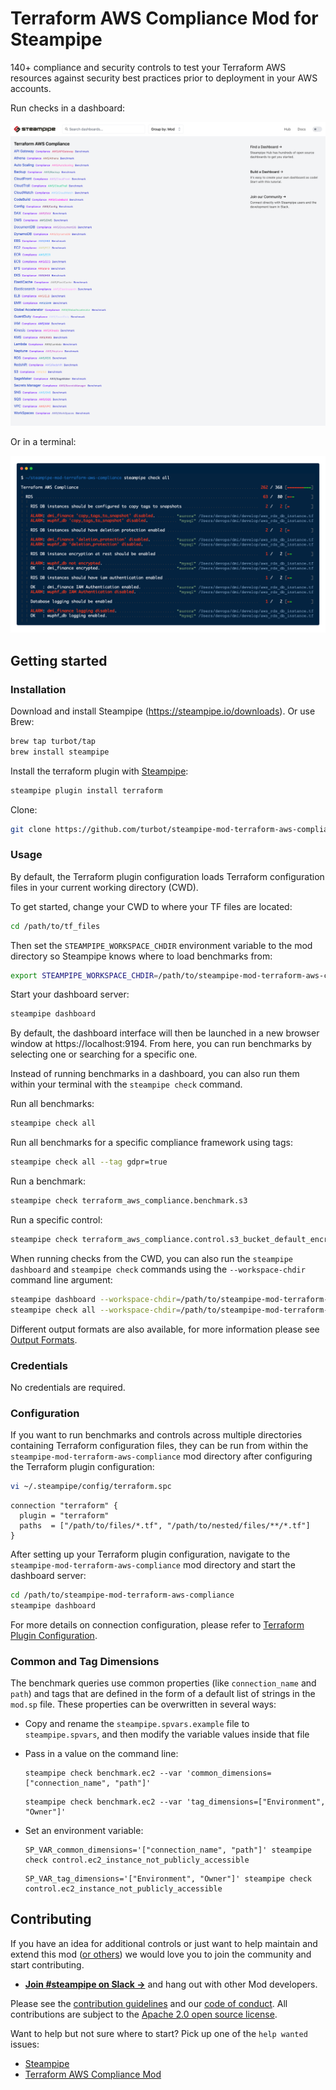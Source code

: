 # Terraform AWS Compliance Mod for Steampipe

140+ compliance and security controls to test your Terraform AWS resources against security best practices prior to deployment in your AWS accounts.

Run checks in a dashboard:

![image](https://raw.githubusercontent.com/turbot/steampipe-mod-terraform-aws-compliance/main/docs/terraform_aws_compliance_dashboard.png)

Or in a terminal:

![image](https://raw.githubusercontent.com/turbot/steampipe-mod-terraform-aws-compliance/main/docs/terraform_aws_compliance_console_output.png)

## Getting started

### Installation

Download and install Steampipe (https://steampipe.io/downloads). Or use Brew:

```sh
brew tap turbot/tap
brew install steampipe
```

Install the terraform plugin with [Steampipe](https://steampipe.io):

```sh
steampipe plugin install terraform
```

Clone:

```sh
git clone https://github.com/turbot/steampipe-mod-terraform-aws-compliance.git
```

### Usage

By default, the Terraform plugin configuration loads Terraform configuration
files in your current working directory (CWD).

To get started, change your CWD to where your TF files are located:

```sh
cd /path/to/tf_files
```

Then set the `STEAMPIPE_WORKSPACE_CHDIR` environment variable to the mod directory so Steampipe knows where to load benchmarks from:

```sh
export STEAMPIPE_WORKSPACE_CHDIR=/path/to/steampipe-mod-terraform-aws-compliance
```

Start your dashboard server:

```sh
steampipe dashboard
```

By default, the dashboard interface will then be launched in a new browser
window at https://localhost:9194. From here, you can run benchmarks by
selecting one or searching for a specific one.

Instead of running benchmarks in a dashboard, you can also run them within your
terminal with the `steampipe check` command.

Run all benchmarks:

```sh
steampipe check all
```

Run all benchmarks for a specific compliance framework using tags:

```sh
steampipe check all --tag gdpr=true
```

Run a benchmark:

```sh
steampipe check terraform_aws_compliance.benchmark.s3
```

Run a specific control:

```sh
steampipe check terraform_aws_compliance.control.s3_bucket_default_encryption_enabled
```

When running checks from the CWD, you can also run the `steampipe dashboard` and `steampipe check` commands using the `--workspace-chdir` command line argument:

```sh
steampipe dashboard --workspace-chdir=/path/to/steampipe-mod-terraform-aws-compliance
steampipe check all --workspace-chdir=/path/to/steampipe-mod-terraform-aws-compliance
```

Different output formats are also available, for more information please see
[Output Formats](https://steampipe.io/docs/reference/cli/check#output-formats).

### Credentials

No credentials are required.

### Configuration

If you want to run benchmarks and controls across multiple directories
containing Terraform configuration files, they can be run from within the
`steampipe-mod-terraform-aws-compliance` mod directory after configuring the
Terraform plugin configuration:

```sh
vi ~/.steampipe/config/terraform.spc
```

```hcl
connection "terraform" {
  plugin = "terraform"
  paths  = ["/path/to/files/*.tf", "/path/to/nested/files/**/*.tf"]
}
```

After setting up your Terraform plugin configuration, navigate to the `steampipe-mod-terraform-aws-compliance` mod directory and start the dashboard server:

```sh
cd /path/to/steampipe-mod-terraform-aws-compliance
steampipe dashboard
```

For more details on connection configuration, please refer to [Terraform Plugin Configuration](https://hub.steampipe.io/plugins/turbot/terraform#configuration).

### Common and Tag Dimensions

The benchmark queries use common properties (like `connection_name` and `path`) and tags that are defined in the form of a default list of strings in the `mod.sp` file. These properties can be overwritten in several ways:

- Copy and rename the `steampipe.spvars.example` file to `steampipe.spvars`, and then modify the variable values inside that file
- Pass in a value on the command line:

  ```shell
  steampipe check benchmark.ec2 --var 'common_dimensions=["connection_name", "path"]'
  ```

  ```shell
  steampipe check benchmark.ec2 --var 'tag_dimensions=["Environment", "Owner"]'
  ```

- Set an environment variable:

  ```shell
  SP_VAR_common_dimensions='["connection_name", "path"]' steampipe check control.ec2_instance_not_publicly_accessible
  ```

  ```shell
  SP_VAR_tag_dimensions='["Environment", "Owner"]' steampipe check control.ec2_instance_not_publicly_accessible
  ```

## Contributing

If you have an idea for additional controls or just want to help maintain and extend this mod ([or others](https://github.com/topics/steampipe-mod)) we would love you to join the community and start contributing.

- **[Join #steampipe on Slack →](https://turbot.com/community/join)** and hang out with other Mod developers.

Please see the [contribution guidelines](https://github.com/turbot/steampipe/blob/main/CONTRIBUTING.md) and our [code of conduct](https://github.com/turbot/steampipe/blob/main/CODE_OF_CONDUCT.md). All contributions are subject to the [Apache 2.0 open source license](https://github.com/turbot/steampipe-mod-terraform-aws-compliance/blob/main/LICENSE).

Want to help but not sure where to start? Pick up one of the `help wanted` issues:

- [Steampipe](https://github.com/turbot/steampipe/labels/help%20wanted)
- [Terraform AWS Compliance Mod](https://github.com/turbot/steampipe-mod-terraform-aws-compliance/labels/help%20wanted)
